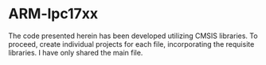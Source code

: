 # ARM-lpc17xx
The code presented herein has been developed utilizing CMSIS libraries. To proceed, create individual projects for each file, incorporating the requisite libraries. I have only shared the main file.
